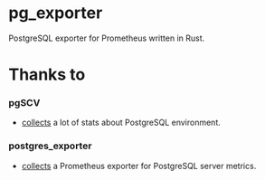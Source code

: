 # pg_exporter
PostgreSQL exporter for Prometheus written in Rust.

# Thanks to
### pgSCV
- [collects](https://github.com/cherts/pgscv/wiki/Collectors) a lot of stats about PostgreSQL environment.
### postgres_exporter
- [collects](https://github.com/prometheus-community/postgres_exporter) a Prometheus exporter for PostgreSQL server metrics.
